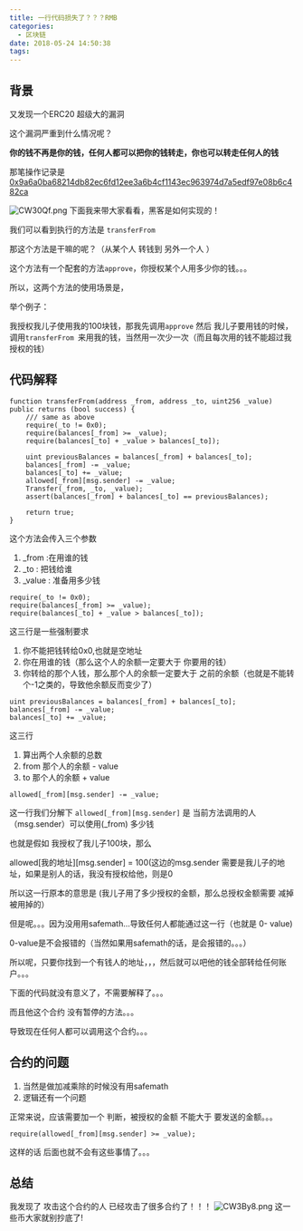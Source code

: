 ```yaml
---
title: 一行代码损失了？？？RMB
categories:
  - 区块链
date: 2018-05-24 14:50:38
tags:
---
```


## 背景

又发现一个ERC20 超级大的漏洞

这个漏洞严重到什么情况呢？

**你的钱不再是你的钱，任何人都可以把你的钱转走，你也可以转走任何人的钱**

那笔操作记录是 [0x9a6a0ba68214db82ec6fd12ee3a6b4cf1143ec963974d7a5edf97e08b6c482ca](https://etherscan.io/tx/0x9a6a0ba68214db82ec6fd12ee3a6b4cf1143ec963974d7a5edf97e08b6c482ca)

![CW30Qf.png](https://s1.ax1x.com/2018/05/24/CW30Qf.png)
下面我来带大家看看，黑客是如何实现的！

我们可以看到执行的方法是 `transferFrom`

那这个方法是干嘛的呢？（从某个人 转钱到 另外一个人 ）

这个方法有一个配套的方法`approve`，你授权某个人用多少你的钱。。。

所以，这两个方法的使用场景是，

举个例子：

我授权我儿子使用我的100块钱，那我先调用`approve`
然后 我儿子要用钱的时候，调用`transferFrom `来用我的钱，当然用一次少一次（而且每次用的钱不能超过我授权的钱）



## 代码解释


```
function transferFrom(address _from, address _to, uint256 _value) public returns (bool success) {
    /// same as above
    require(_to != 0x0);
    require(balances[_from] >= _value);
    require(balances[_to] + _value > balances[_to]);

    uint previousBalances = balances[_from] + balances[_to];
    balances[_from] -= _value;
    balances[_to] += _value;
    allowed[_from][msg.sender] -= _value;
    Transfer(_from, _to, _value);
    assert(balances[_from] + balances[_to] == previousBalances);

    return true;
}
```
这个方法会传入三个参数


1. _from :在用谁的钱
2. _to : 把钱给谁
3. _value : 准备用多少钱


```
require(_to != 0x0);
require(balances[_from] >= _value);
require(balances[_to] + _value > balances[_to]);
```
这三行是一些强制要求

1. 你不能把钱转给0x0,也就是空地址
2. 你在用谁的钱（那么这个人的余额一定要大于 你要用的钱）
3. 你转给的那个人钱，那么那个人的余额一定要大于 之前的余额（也就是不能转个-1之类的，导致他余额反而变少了）

```
uint previousBalances = balances[_from] + balances[_to];
balances[_from] -= _value;
balances[_to] += _value;
```
这三行

1. 算出两个人余额的总数
2. from 那个人的余额 - value
3. to 那个人的余额 + value

`
allowed[_from][msg.sender] -= _value;
`

这一行我们分解下
`allowed[_from][msg.sender]` 是 当前方法调用的人（msg.sender）可以使用(_from) 多少钱

也就是假如 我授权了我儿子100块，那么 

allowed[我的地址][msg.sender] = 100(这边的msg.sender 需要是我儿子的地址，如果是别人的话，我没有授权给他，则是0 

所以这一行原本的意思是 (我儿子用了多少授权的金额，那么总授权金额需要 减掉 被用掉的）

但是呢。。。因为没用用safemath...导致任何人都能通过这一行（也就是 0- value)

0-value是不会报错的（当然如果用safemath的话，是会报错的。。。）

所以呢，只要你找到一个有钱人的地址，，，然后就可以吧他的钱全部转给任何账户。。。

下面的代码就没有意义了，不需要解释了。。。

而且他这个合约 没有暂停的方法。。。

导致现在任何人都可以调用这个合约。。。




## 合约的问题
1. 当然是做加减乘除的时候没有用safemath
2. 逻辑还有一个问题

正常来说，应该需要加一个 判断，被授权的金额 不能大于 要发送的金额。。。

`require(allowed[_from][msg.sender] >= _value);
`

这样的话 后面也就不会有这些事情了。。。

## 总结
我发现了 攻击这个合约的人 已经攻击了很多合约了！！！
![CW3By8.png](https://s1.ax1x.com/2018/05/24/CW3By8.png)
这一些币大家就别抄底了!















